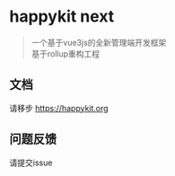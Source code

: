 # happykit next

> 一个基于vue3js的全新管理端开发框架  
> 基于rollup重构工程

## 文档
请移步 https://happykit.org

## 问题反馈
请提交issue
